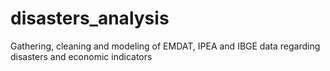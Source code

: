 # disasters_analysis
Gathering, cleaning and modeling of EMDAT, IPEA and IBGE data regarding disasters and economic indicators
